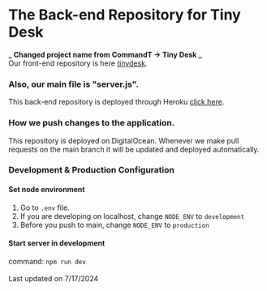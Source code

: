 # The Back-end Repository for Tiny Desk

**_ Changed project name from CommandT -> Tiny Desk _** <br />
Our front-end repository is here [tinydesk](https://github.com/fabiojcalero/tinydesk).

### Also, our main file is "server.js".

This back-end repository is deployed through Heroku [click here](https://tinydesk.me/).

### How we push changes to the application.

This repository is deployed on DigitalOcean. Whenever we make pull requests on the main branch it will be updated and deployed automatically.

### Development & Production Configuration

#### Set node environment

1. Go to `.env` file. <br />
2. If you are developing on localhost, change `NODE_ENV` to `development` <br />
3. Before you push to main, change `NODE_ENV` to `production`

#### Start server in development

command: `npm run dev`
<br />
<br />
Last updated on 7/17/2024
